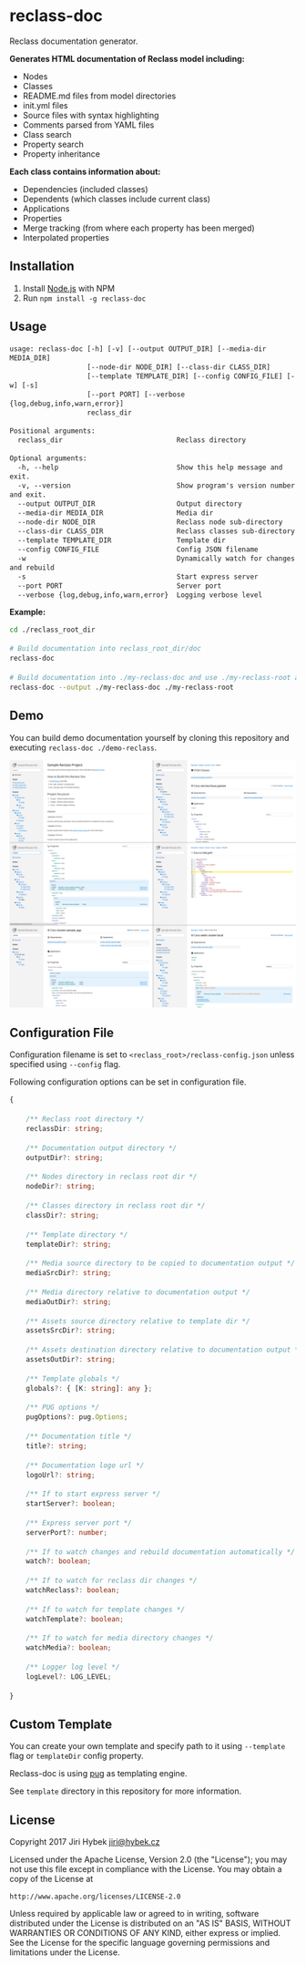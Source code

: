 # reclass-doc

Reclass documentation generator.

**Generates HTML documentation of Reclass model including:**

- Nodes
- Classes
- README.md files from model directories
- init.yml files
- Source files with syntax highlighting
- Comments parsed from YAML files
- Class search
- Property search
- Property inheritance

**Each class contains information about:**

- Dependencies (included classes)
- Dependents (which classes include current class)
- Applications
- Properties
- Merge tracking (from where each property has been merged)
- Interpolated properties

## Installation

1. Install [Node.js](https://nodejs.org/en/download/) with NPM
2. Run `npm install -g reclass-doc`

## Usage

```
usage: reclass-doc [-h] [-v] [--output OUTPUT_DIR] [--media-dir MEDIA_DIR]
                   [--node-dir NODE_DIR] [--class-dir CLASS_DIR]
                   [--template TEMPLATE_DIR] [--config CONFIG_FILE] [-w] [-s]
                   [--port PORT] [--verbose {log,debug,info,warn,error}]
                   reclass_dir

Positional arguments:
  reclass_dir                            Reclass directory

Optional arguments:
  -h, --help                             Show this help message and exit.
  -v, --version                          Show program's version number and exit.
  --output OUTPUT_DIR                    Output directory
  --media-dir MEDIA_DIR                  Media dir
  --node-dir NODE_DIR                    Reclass node sub-directory
  --class-dir CLASS_DIR                  Reclass classes sub-directory
  --template TEMPLATE_DIR                Template dir
  --config CONFIG_FILE                   Config JSON filename
  -w                                     Dynamically watch for changes and rebuild
  -s                                     Start express server
  --port PORT                            Server port
  --verbose {log,debug,info,warn,error}  Logging verbose level
```

**Example:**

```bash
cd ./reclass_root_dir

# Build documentation into reclass_root_dir/doc
reclass-doc

# Build documentation into ./my-reclass-doc and use ./my-reclass-root as Reclass root directory
reclass-doc --output ./my-reclass-doc ./my-reclass-root
```

## Demo

You can build demo documentation yourself by cloning this repository and executing `reclass-doc ./demo-reclass`.

![Screenshots](https://raw.githubusercontent.com/jirihybek/reclass-doc/master/screenshots.jpg "reclass-doc screenshots")

## Configuration File

Configuration filename is set to `<reclass_root>/reclass-config.json` unless specified using `--config` flag.

Following configuration options can be set in configuration file.

```typescript
{
	
	/** Reclass root directory */
	reclassDir: string;
	
	/** Documentation output directory */
	outputDir?: string;

	/** Nodes directory in reclass root dir */
	nodeDir?: string;

	/** Classes directory in reclass root dir */
	classDir?: string;

	/** Template directory */
	templateDir?: string;

	/** Media source directory to be copied to documentation output */
	mediaSrcDir?: string;

	/** Media directory relative to documentation output */
	mediaOutDir?: string;

	/** Assets source directory relative to template dir */
	assetsSrcDir?: string;

	/** Assets destination directory relative to documentation output */
	assetsOutDir?: string;

	/** Template globals */
	globals?: { [K: string]: any };
	
	/** PUG options */
	pugOptions?: pug.Options;
	
	/** Documentation title */
	title?: string;

	/** Documentation logo url */
	logoUrl?: string;

	/** If to start express server */
	startServer?: boolean;

	/** Express server port */
	serverPort?: number;

	/** If to watch changes and rebuild documentation automatically */
	watch?: boolean;

	/** If to watch for reclass dir changes */
	watchReclass?: boolean;

	/** If to watch for template changes */
	watchTemplate?: boolean;

	/** If to watch for media directory changes */
	watchMedia?: boolean;

	/** Logger log level */
	logLevel?: LOG_LEVEL;

}
```

## Custom Template

You can create your own template and specify path to it using `--template` flag or `templateDir` config property.

Reclass-doc is using [pug](https://pugjs.org) as templating engine.

See `template` directory in this repository for more information.

## License

Copyright 2017 Jiri Hybek <jiri@hybek.cz>

Licensed under the Apache License, Version 2.0 (the "License");
you may not use this file except in compliance with the License.
You may obtain a copy of the License at

    http://www.apache.org/licenses/LICENSE-2.0

Unless required by applicable law or agreed to in writing, software
distributed under the License is distributed on an "AS IS" BASIS,
WITHOUT WARRANTIES OR CONDITIONS OF ANY KIND, either express or implied.
See the License for the specific language governing permissions and
limitations under the License.